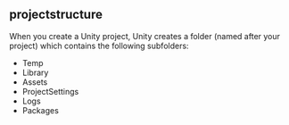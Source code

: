 ## projectstructure


When you create a Unity project, Unity creates a folder (named after your project) which contains the following subfolders:

- Temp
- Library
- Assets
- ProjectSettings
- Logs
- Packages

